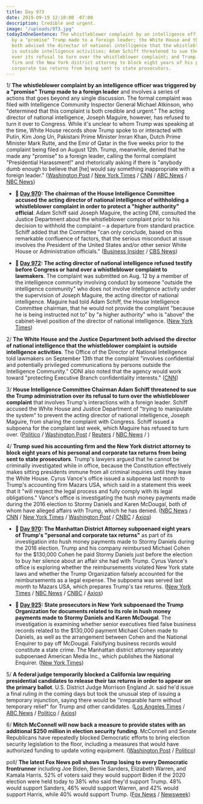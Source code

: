```yaml
---
title: Day 973
date: 2019-09-19 12:10:00 -07:00
description: Credible and urgent.
image: "/uploads/973.jpg"
todayInOneSentence: The whistleblower complaint by an intelligence officer was triggered
  by a "promise" Trump made to a foreign leader; the White House and the Justice Department
  both advised the director of national intelligence that the whistleblower complaint
  is outside intelligence activities; Adam Schiff threatened to sue the Trump administration
  over its refusal to turn over the whistleblower complaint; and Trump sued his accounting
  firm and the New York district attorney to block eight years of his personal and
  corporate tax returns from being sent to state prosecutors.
---
```


1/ **The whistleblower complaint by an intelligence officer was triggered by a "promise" Trump made to a foreign leader** and involves a series of actions that goes beyond any single discussion. The formal complaint was filed with Intelligence Community Inspector General Michael Atkinson, who "determined that this complaint is both credible and urgent." The acting director of national intelligence, Joseph Maguire, however, has refused to turn it over to Congress. While it's unclear to whom Trump was speaking at the time, White House records show Trump spoke to or interacted with Putin, Kim Jong Un, Pakistani Prime Minister Imran Khan, Dutch Prime Minister Mark Rutte, and the Emir of Qatar in the five weeks prior to the complaint being filed on August 12th. Trump, meanwhile, denied that he made any "promise" to a foreign leader, calling the formal complaint "Presidential Harassment!" and rhetorically asking if there is "anybody dumb enough to believe that \[he\] would say something inappropriate with a foreign leader." ([Washington Post](https://www.washingtonpost.com/national-security/trumps-communications-with-foreign-leader-are-part-of-whistleblower-complaint-that-spurred-standoff-between-spy-chief-and-congress-former-officials-say/2019/09/18/df651aa2-da60-11e9-bfb1-849887369476_story.html) / [New York Times](https://www.nytimes.com/2019/09/19/us/politics/intelligence-whistle-blower-complaint-trump.html) / [CNN](https://www.cnn.com/2019/09/19/politics/donald-trump-espionage-congress-spy-agencies-oversight/index.html) / [ABC News](https://abcnews.go.com/Politics/trump-calls-report-promise-foreign-leader-prompted-intel/story?id=65719390) / [NBC News](https://www.nbcnews.com/politics/national-security/trump-communication-reportedly-center-whistleblower-complaint-n1056196))

* **📌 [Day 970](https://whatthefuckjusthappenedtoday.com/2019/09/16/day-970/#2-the-chairman-of-the-house-intellig): The chairman of the House Intelligence Committee accused the acting director of national intelligence of withholding a whistleblower complaint in order to protect a "higher authority" official**. Adam Schiff said Joseph Maguire, the acting DNI, consulted the Justice Department about the whistleblower complaint prior to his decision to withhold the complaint – a departure from standard practice. Schiff added that the Committee "can only conclude, based on this remarkable confluence of factors, that the serious misconduct at issue involves the President of the United States and/or other senior White House or Administration officials." ([Business Insider](https://www.businessinsider.com/house-intelligence-committee-subpoena-whistleblower-complaint-trump-2019-9) / [CBS News](https://www.cbsnews.com/news/adam-schiff-says-dni-cited-higher-authority-in-refusal-to-turn-over-whistleblower-complaint/))

* **📌 [Day 972](https://whatthefuckjusthappenedtoday.com/2019/09/18/day-972/#4-the-acting-director-of-national-in): The acting director of national intelligence refused testify before Congress or hand over a whistleblower complaint to lawmakers**. The complaint was submitted on Aug. 12 by a member of the intelligence community involving conduct by someone "outside the intelligence community" who does not involve intelligence activity under the supervision of Joseph Maguire, the acting director of national intelligence. Maguire had told Adam Schiff, the House Intelligence Committee chairman, that he would not provide the complaint "because he is being instructed not to" by "a higher authority" who is "above" the cabinet-level position of the director of national intelligence. ([New York Times](https://www.nytimes.com/2019/09/17/us/politics/dni-whistleblower-complaint.html))

2/ **The White House and the Justice Department both advised the director of national intelligence that the whistleblower complaint is outside intelligence activities**. The Office of the Director of National Intelligence told lawmakers on September 13th that the complaint "involves confidential and potentially privileged communications by persons outside the Intelligence Community." ODNI also noted that the agency would work toward "protecting Executive Branch confidentiality interests." ([CNN](https://www.cnn.com/2019/09/19/politics/white-house-justice-department-dni-whistleblower/index.html))

3/ **House Intelligence Committee Chairman Adam Schiff threatened to sue the Trump administration over its refusal to turn over the whistleblower complaint** that involves Trump's interactions with a foreign leader. Schiff accused the White House and Justice Department of "trying to manipulate the system" to prevent the acting director of national intelligence, Joseph Maguire, from sharing the complaint with Congress. Schiff issued a subpoena for the complaint last week, which Maguire has refused to turn over. ([Politico](https://www.politico.com/story/2019/09/19/trump-denies-comment-foreign-leader-whistleblower-1502945) / [Washington Post](https://www.washingtonpost.com/politics/trump-disputes-report-that-his-interaction-with-foreign-leader-prompted-whistleblower-complaint/2019/09/19/3f9f654e-daed-11e9-bfb1-849887369476_story.html) / [Reuters](https://www.reuters.com/article/us-usa-trump-whistleblower-schiff-idUSKBN1W42JH) / [NBC News](https://www.nbcnews.com/politics/white-house/schiff-trump-or-people-around-him-likely-behind-effort-keep-n1056496) / )

4/ **Trump sued his accounting firm and the New York district attorney to block eight years of his personal and corporate tax returns from being sent to state prosecutors**. Trump's lawyers argued that he cannot be criminally investigated while in office, because the Constitution effectively makes sitting presidents immune from all criminal inquiries until they leave the White House. Cyrus Vance's office issued a subpoena last month to Trump's accounting firm Mazars USA, which said in a statement this week that it "will respect the legal process and fully comply with its legal obligations." Vance's office is investigating the hush money payments made during the 2016 election to Stormy Daniels and Karen McDougal, both of whom have alleged affairs with Trump, which he has denied. ([NBC News](https://www.nbcnews.com/politics/politics-news/trump-sues-manhattan-da-cyrus-vance-who-subpoenaed-trump-s-n1056386) / [CNN](https://www.cnn.com/2019/09/19/politics/trump-tax-returns-vance/index.html) / [New York Times](https://www.nytimes.com/2019/09/19/nyregion/trump-tax-returns-lawsuit.html) / [Washington Post](https://www.washingtonpost.com/politics/trump-sues-manhattan-prosecutor-to-block-subpoenas-for-tax-returns-his-latest-effort-to-halt-investigations-into-his-finances/2019/09/19/e9d83bec-daea-11e9-ac63-3016711543fe_story.html) / [CNBC](https://www.cnbc.com/2019/09/19/trump-sues-manhattan-district-attorney-cyrus-vance-over-attempt-to-get-tax-returns.html) / [Axios](https://www.axios.com/trump-tax-returns-lawsuit-manhattan-district-attorney-e96603c3-d7d3-4a8c-aeda-6a228725de69.html))

* **📌 [Day 970](https://whatthefuckjusthappenedtoday.com/2019/09/16/day-970/#1-the-manhattan-district-attorney-su): The Manhattan District Attorney subpoenaed eight years of Trump's "personal and corporate tax returns"** as part of its investigation into hush money payments made to Stormy Daniels during the 2016 election. Trump and his company reimbursed Michael Cohen for the $130,000 Cohen he paid Stormy Daniels just before the election to buy her silence about an affair she had with Trump. Cyrus Vance's office is exploring whether the reimbursements violated New York state laws and whether the Trump Organization falsely accounted for the reimbursements as a legal expense. The subpoena was served last month to Mazars USA, which prepares Trump's tax returns. ([New York Times](https://www.nytimes.com/2019/09/16/nyregion/trump-tax-returns-cy-vance.html) / [NBC News](https://www.nbcnews.com/politics/donald-trump/manhattan-da-subpoenas-trump-s-tax-returns-probe-hush-money-n1055046) / [CNBC](https://www.cnbc.com/2019/09/16/eight-years-of-trumps-tax-returns-subpoenaed-by-manhattan-da-vance.html) / [Axios](https://www.axios.com/trump-tax-returns-hush-money-manhattan-prosecutors-fa98271e-a8fe-4b76-841a-6c9ae8a8c5d0.html))

* **📌 [Day 925](https://whatthefuckjusthappenedtoday.com/2019/08/02/day-925/#3-state-prosecutors-in-new-york-subp): State prosecutors in New York subpoenaed the Trump Organization for documents related to its role in hush money payments made to Stormy Daniels and Karen McDougal**. The investigation is examining whether senior executives filed false business records related to the $130,000 payment Michael Cohen made to Daniels, as well as the arrangement between Cohen and the National Enquirer to pay off McDougal. Falsifying business records would constitute a state crime. The Manhattan district attorney separately subpoenaed American Media Inc., which publishes the National Enquirer. ([New York Times](https://www.nytimes.com/2019/08/01/nyregion/trump-cohen-stormy-daniels-vance.html))

5/ **A federal judge temporarily blocked a California law requiring presidential candidates to release their tax returns in order to appear on the primary ballot**. U.S. District Judge Morrison England Jr. said he'd issue a final ruling in the coming days but took the unusual step of issuing a temporary injunction, saying there would be "irreparable harm without temporary relief" for Trump and other candidates. ([Los Angeles Times](https://www.latimes.com/california/story/2019-09-19/trump-tax-returns-federal-court-challenge-california) / [ABC News](https://abcnews.go.com/Politics/wireStory/trump-victory-bid-block-california-tax-return-law-65730906) / [Politico](https://www.politico.com/states/california/story/2019/09/19/federal-judge-to-suspend-california-law-compelling-trump-tax-release-9393766) / [Axios](https://www.axios.com/judge-blocks-california-law-trump-tax-returns-bbf815be-de70-45a9-b890-b0073d7e5f49.html))

6/ **Mitch McConnell will now back a measure to provide states with an additional $250 million in election security funding**. McConnell and Senate Republicans have repeatedly blocked Democratic efforts to bring election security legislation to the floor, including a measures that would have authorized funding to update voting equipment. ([Washington Post](https://www.washingtonpost.com/politics/in-turnaround-mcconnell-backs-250-million-in-election-security-funding/2019/09/19/b9f64462-daec-11e9-ac63-3016711543fe_story.html) / [Politico](https://www.politico.com/story/2019/09/19/mcconnell-backs-election-security-amendment-1502971))

poll/ **The latest Fox News poll shows Trump losing to every Democratic frontrunner** including Joe Biden, Bernie Sanders, Elizabeth Warren, and Kamala Harris. 52% of voters said they would support Biden if the 2020 election were held today to 38% who said they'd support Trump. 48% would support Sanders, 46% would support Warren, and 42% would support Harris, while 40% would support Trump. ([Fox News](https://www.foxnews.com/politics/fox-news-poll-september-15-17-2019) / [Newsweek](https://www.newsweek.com/fox-poll-shows-trump-losing-democratic-frontrunners-2020-1460173))